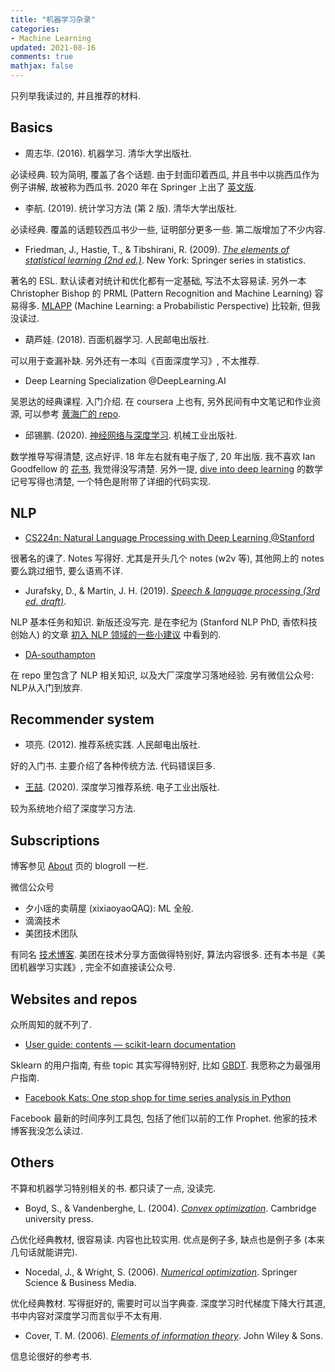 ```yaml
---
title: "机器学习杂录"
categories: 
- Machine Learning
updated: 2021-08-16
comments: true
mathjax: false
---
```


只列举我读过的, 并且推荐的材料.

<!-- more -->

## Basics

- 周志华. (2016). 机器学习. 清华大学出版社.

必读经典. 较为简明, 覆盖了各个话题. 由于封面印着西瓜, 并且书中以挑西瓜作为例子讲解, 故被称为西瓜书. 2020 年在 Springer 上出了 [英文版](https://www.springer.com/gp/book/9789811519666).

- 李航. (2019). 统计学习方法 (第 2 版). 清华大学出版社.

必读经典. 覆盖的话题较西瓜书少一些, 证明部分更多一些. 第二版增加了不少内容.

- Friedman, J., Hastie, T., & Tibshirani, R. (2009). *[The elements of statistical learning (2nd ed.)](https://web.stanford.edu/~hastie/ElemStatLearn/)*. New York: Springer series in statistics.

著名的 ESL. 默认读者对统计和优化都有一定基础, 写法不太容易读. 另外一本 Christopher Bishop 的 PRML (Pattern Recognition and Machine Learning) 容易得多. [MLAPP](https://probml.github.io/pml-book/) (Machine Learning: a Probabilistic Perspective) 比较新, 但我没读过.

- 葫芦娃. (2018). 百面机器学习. 人民邮电出版社.

可以用于查漏补缺. 另外还有一本叫《百面深度学习》, 不太推荐.

- Deep Learning Specialization @DeepLearning.AI

吴恩达的经典课程. 入门介绍. 在 coursera 上也有, 另外民间有中文笔记和作业资源, 可以参考 [黄海广的 repo](https://github.com/fengdu78/deeplearning_ai_books).

- 邱锡鹏. (2020). [神经网络与深度学习](https://nndl.github.io/). 机械工业出版社.

数学推导写得清楚, 这点好评. 18 年左右就有电子版了, 20 年出版. 我不喜欢 Ian Goodfellow 的 [花书](https://www.deeplearningbook.org/), 我觉得没写清楚. 另外一提, [dive into deep learning](https://d2l.ai/chapter_preface/index.html) 的数学记号写得也清楚, 一个特色是附带了详细的代码实现.

## NLP

- [CS224n: Natural Language Processing with Deep Learning @Stanford](https://web.stanford.edu/class/cs224n/)

很著名的课了. Notes 写得好. 尤其是开头几个 notes (w2v 等), 其他网上的 notes 要么跳过细节, 要么语焉不详.

- Jurafsky, D., & Martin, J. H. (2019). *[Speech & language processing (3rd ed. draft)](https://web.stanford.edu/~jurafsky/slp3/)*. 

NLP 基本任务和知识. 新版还没写完. 是在李纪为 (Stanford NLP PhD, 香侬科技创始人) 的文章 [初入 NLP 领域的一些小建议](https://zhuanlan.zhihu.com/p/59184256) 中看到的.

- [DA-southampton](https://github.com/DA-southampton)

在 repo 里包含了 NLP 相关知识, 以及大厂深度学习落地经验. 另有微信公众号: NLP从入门到放弃.

## Recommender system

- 项亮. (2012). 推荐系统实践. 人民邮电出版社.

好的入门书. 主要介绍了各种传统方法. 代码错误巨多.

- [王喆](https://www.zhihu.com/people/wang-zhe-58). (2020). 深度学习推荐系统. 电子工业出版社.

较为系统地介绍了深度学习方法.

## Subscriptions

博客参见 [About](https://shiina18.github.io/about/) 页的 blogroll 一栏.

微信公众号

- 夕小瑶的卖萌屋 (xixiaoyaoQAQ): ML 全般.
- 滴滴技术
- 美团技术团队

有同名 [技术博客](https://tech.meituan.com/). 美团在技术分享方面做得特别好, 算法内容很多. 还有本书是《美团机器学习实践》, 完全不如直接读公众号.

## Websites and repos

众所周知的就不列了.

- [User guide: contents — scikit-learn documentation](https://scikit-learn.org/stable/user_guide.html)

Sklearn 的用户指南, 有些 topic 其实写得特别好, 比如 [GBDT](https://scikit-learn.org/stable/modules/ensemble.html#gradient-tree-boosting). 我愿称之为最强用户指南.

- [Facebook Kats: One stop shop for time series analysis in Python](https://facebookresearch.github.io/Kats/)

Facebook 最新的时间序列工具包, 包括了他们以前的工作 Prophet. 他家的技术博客我没怎么读过.

## Others

不算和机器学习特别相关的书. 都只读了一点, 没读完.

- Boyd, S., & Vandenberghe, L. (2004). *[Convex optimization](https://web.stanford.edu/~boyd/cvxbook/)*. Cambridge university press.

凸优化经典教材, 很容易读. 内容也比较实用. 优点是例子多, 缺点也是例子多 (本来几句话就能讲完).

- Nocedal, J., & Wright, S. (2006). *[Numerical optimization](http://www.apmath.spbu.ru/cnsa/pdf/monograf/Numerical_Optimization2006.pdf)*. Springer Science & Business Media.

优化经典教材. 写得挺好的, 需要时可以当字典查. 深度学习时代梯度下降大行其道, 书中内容对深度学习而言似乎不太有用. 

- Cover, T. M. (2006). *[Elements of information theory](http://staff.ustc.edu.cn/~cgong821/Wiley.Interscience.Elements.of.Information.Theory.Jul.2006.eBook-DDU.pdf)*. John Wiley & Sons.

信息论很好的参考书.